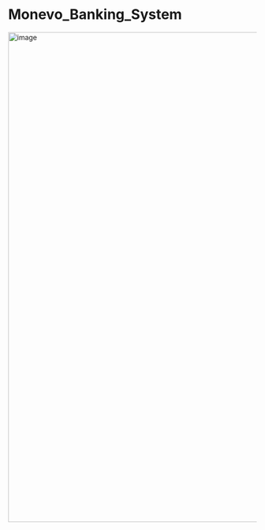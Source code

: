 # Monevo_Banking_System
<img width="1891" height="994" alt="image" src="https://github.com/user-attachments/assets/d3d3e4a2-dca8-4384-868f-98d2c836d94c" />

